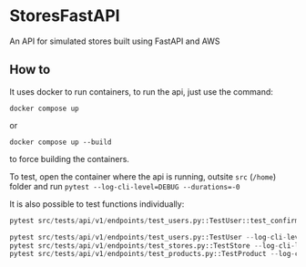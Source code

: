 # StoresFastAPI
An API for simulated stores built using FastAPI and AWS

## How to
It uses docker to run containers, to run the api, just use the command:
```
docker compose up
```
or 
```
docker compose up --build
```
to force building the containers.

To test, open the container where the api is running, outsite `src` (`/home`) folder and run `pytest --log-cli-level=DEBUG --durations=-0`
 
It is also possible to test functions individually:
```python
pytest src/tests/api/v1/endpoints/test_users.py::TestUser::test_confirm_user --log-cli-level=DEBUG --durations=-0

pytest src/tests/api/v1/endpoints/test_users.py::TestUser --log-cli-level=DEBUG --durations=0
pytest src/tests/api/v1/endpoints/test_stores.py::TestStore --log-cli-level=DEBUG --durations=0
pytest src/tests/api/v1/endpoints/test_products.py::TestProduct --log-cli-level=DEBUG --durations=0
```

